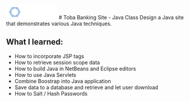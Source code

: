 ![Toba Banking Site - Java Class](/web/img/tobaLogo.png)# Toba Banking Site - Java Class 
Design a Java site that demonstrates various Java techniques. 
## What I learned:
- How to incorporate JSP tags
- How to retrieve session scope data
- How to build Java in NetBeans and Eclipse editors
- How to use Java Servlets
- Combine Boostrap into Java application
- Save data to a database and retrieve and let user download
- How to Salt / Hash Passwords

